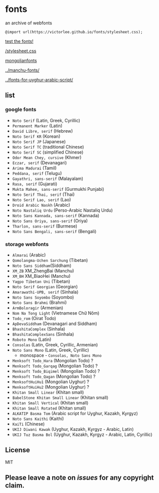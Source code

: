 # fonts

an archive of webfonts

`@import url(https://victorlee.github.io/fonts/stylesheet.css);`

[test the fonts!](test.html)

[/stylesheet.css](stylesheet.css)

[mongolianfonts](../mongol-fonts/)

[../manchu-fonts/](../manchu-fonts/)

[../fonts-for-uyghur-arabic-script/](../fonts-for-uyghur-arabic-script/)

## list

### google fonts

- `Noto Serif` (Latin, Greek, Cyrillic)
- `Permanent Marker` (Latin)
- `David Libre, serif` (Hebrew)
- `Noto Serif KR` (Korean)
- `Noto Serif JP` (Japanese)
- `Noto Serif TC` (traditional Chinese)
- `Noto Serif SC` (simplified Chinese)
- `Odor Mean Chey, cursive` (Khmer)
- `Eczar, serif` (Devanagari)
- `Arima Madurai` (Tamil)
- `Peddana, serif` (Telugu)
- `Gayathri, sans-serif` (Malayalam)
- `Rasa, serif` (Gujarati)
- `Mukta Mahee, sans-serif` (Gurmukhi Punjabi)
- `Noto Serif Thai, serif` (Thai)
- `Noto Serif Lao, serif` (Lao)
- `Droid Arabic Naskh` (Arabic)
- `Noto Nastaliq Urdu` (Perso-Arabic Nastaliq Urdu)
- `Noto Sans Kannada, sans-serif` (Kannada)
- `Noto Sans Oriya, sans-serif` (Oriya)
- `Tharlon, sans-serif` (Burmese)
- `Noto Sans Bengali, sans-serif` (Bengali)

### storage webfonts

- `Almarai` (Arabic)
- `Qomolangma-Uchen Sarchung` (Tibetan)
- `Noto Sans Siddham`(Siddham)
- `XM_ZB` XM_ZhengBai (Manchu)
- `XM_BH` XM_BiaoHei (Manchu)
- `Yagpo Tibetan Uni` (Tibetan)
- `Noto Serif Georgian` (Georgian)
- `Amarawathi-UPB, serif` (Sinhala)
- `Noto Sans Soyombo` (Soyombo)
- `Noto Sans Brahmi` (Brahmi)
- `ArmBoloragir` (Armenian)
- `Nom Na Tong Light` (Vietnamese Chữ Nôm)
- `Todo_rom` (Oirat Todo)
- `ApDevaSiddham` (Devanagari and Siddham)
- `BhashitaComplex` (Sinhala)
- `BhashitaComplexSans` (Sinhala)
- `Roboto Mono` (Latin)
- `Consolas` (Latin, Greek, Cyrillic, Armenian)
- `Noto Sans Mono` (Latin, Greek, Cyrillic)
  - monospace - `Consolas, Noto Sans Mono`
- `Menksoft Todo_Hara` (Mongolian Todo) ?
- `Menksoft Todo_Garqag` (Mongolian Todo) ?
- `Menksoft Todo_Biqimel` (Mongolian Todo) ?
- `Menksoft Todo_Qagan` (Mongolian Todo) ?
- `MenksoftHuiHu1` (Mongolian Uyghur) ?
- `MenksoftHuiHu2` (Mongolian Uyghur) ?
- `Khitan Small Linear` (Khitan small)
- `BabelStone Khitan Small Linear` (Khitan small)
- `Khitan Small Vertical` (Khitan small)
- `Khitan Small Rotated` (Khitan small)
- `ALKATIP Basma Tom` (Arabic script for Uyghur, Kazakh, Kyrgyz)
- `Noto Sans Kaithi` (Kaithi)
- `KaiTi` (Chinese)
- `UKIJ Diwani Kawak` (Uyghur, Kazakh, Kyrgyz - Arabic, Latin)
- `UKIJ Tuz Basma Bol` (Uyghur, Kazakh, Kyrgyz - Arabic, Latin, Cyrillic)

## License

MIT


## Please leave a note on *issues* for any copyright claim.
